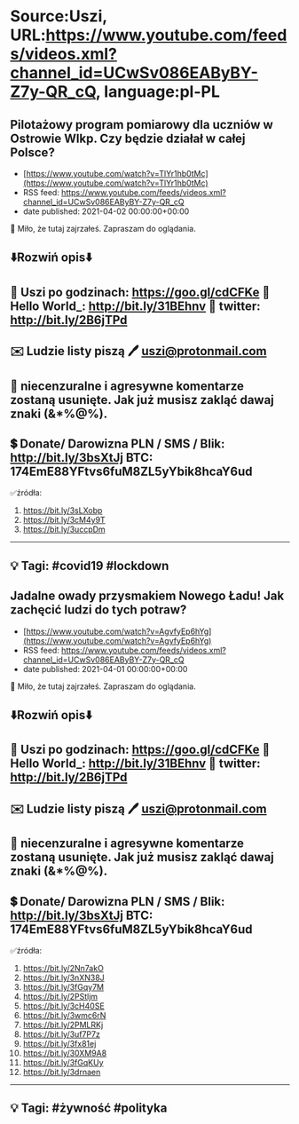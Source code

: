 # Source:Uszi, URL:https://www.youtube.com/feeds/videos.xml?channel_id=UCwSv086EAByBY-Z7y-QR_cQ, language:pl-PL

## Pilotażowy program pomiarowy dla uczniów w Ostrowie Wlkp. Czy będzie działał w całej Polsce?
 - [https://www.youtube.com/watch?v=TlYr1hb0tMc](https://www.youtube.com/watch?v=TlYr1hb0tMc)
 - RSS feed: https://www.youtube.com/feeds/videos.xml?channel_id=UCwSv086EAByBY-Z7y-QR_cQ
 - date published: 2021-04-02 00:00:00+00:00

🤪 Miło, że tutaj zajrzałeś.  Zapraszam do oglądania.

⬇️Rozwiń opis⬇️
------------------------------------------------------------
👀 Uszi po godzinach: https://goo.gl/cdCFKe
👀 Hello World_: http://bit.ly/31BEhnv
👀 twitter: http://bit.ly/2B6jTPd
------------------------------------------------------------
✉️ Ludzie listy piszą 
🖊️ uszi@protonmail.com
------------------------------------------------------------
👺 niecenzuralne i agresywne komentarze zostaną usunięte.  Jak już musisz zakląć dawaj znaki (&*%@%).
------------------------------------------------------------
💲 Donate/ Darowizna
PLN / SMS / Blik: http://bit.ly/3bsXtJj
BTC: 174EmE88YFtvs6fuM8ZL5yYbik8hcaY6ud
-------------------------------------------------------------
✅źródła:
1. https://bit.ly/3sLXobp
2. https://bit.ly/3cM4y9T
3. https://bit.ly/3uccpDm
---------------------------------------------------------------
💡 Tagi: #covid19 #lockdown
--------------------------------------------------------------

## Jadalne owady przysmakiem Nowego Ładu! Jak zachęcić ludzi do tych potraw?
 - [https://www.youtube.com/watch?v=AgvfyEp6hYg](https://www.youtube.com/watch?v=AgvfyEp6hYg)
 - RSS feed: https://www.youtube.com/feeds/videos.xml?channel_id=UCwSv086EAByBY-Z7y-QR_cQ
 - date published: 2021-04-01 00:00:00+00:00

🤪 Miło, że tutaj zajrzałeś.  Zapraszam do oglądania.

⬇️Rozwiń opis⬇️
------------------------------------------------------------
👀 Uszi po godzinach: https://goo.gl/cdCFKe
👀 Hello World_: http://bit.ly/31BEhnv
👀 twitter: http://bit.ly/2B6jTPd
------------------------------------------------------------
✉️ Ludzie listy piszą 
🖊️ uszi@protonmail.com
------------------------------------------------------------
👺 niecenzuralne i agresywne komentarze zostaną usunięte.  Jak już musisz zakląć dawaj znaki (&*%@%).
------------------------------------------------------------
💲 Donate/ Darowizna
PLN / SMS / Blik: http://bit.ly/3bsXtJj
BTC: 174EmE88YFtvs6fuM8ZL5yYbik8hcaY6ud
-------------------------------------------------------------
✅źródła:
1. https://bit.ly/2Nn7akO
2. https://bit.ly/3nXN38J
3. https://bit.ly/3fGqy7M
4. https://bit.ly/2PStljm
5. https://bit.ly/3cH40SE
6. https://bit.ly/3wmc6rN
7. https://bit.ly/2PMLRKj
8. https://bit.ly/3uf7P7z
9. https://bit.ly/3fx81ej
10. https://bit.ly/30XM9A8
11. https://bit.ly/3fGqKUy
12. https://bit.ly/3drnaen
---------------------------------------------------------------
💡 Tagi: #żywność #polityka
--------------------------------------------------------------

